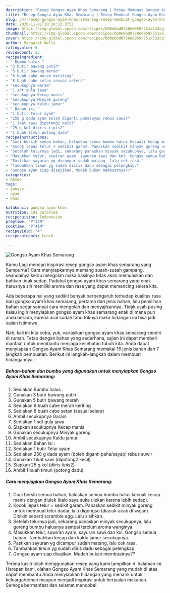 ```yaml
---
description: "Resep Gongso Ayam Khas Semarang | Resep Membuat Gongso Ayam Khas Semarang Yang Sedap"
title: "Resep Gongso Ayam Khas Semarang | Resep Membuat Gongso Ayam Khas Semarang Yang Sedap"
slug: 347-resep-gongso-ayam-khas-semarang-resep-membuat-gongso-ayam-khas-semarang-yang-sedap
date: 2020-11-01T20:20:13.375Z
image: https://img-global.cpcdn.com/recipes/b00e6bd0758e0959/751x532cq70/gongso-ayam-khas-semarang-foto-resep-utama.jpg
thumbnail: https://img-global.cpcdn.com/recipes/b00e6bd0758e0959/751x532cq70/gongso-ayam-khas-semarang-foto-resep-utama.jpg
cover: https://img-global.cpcdn.com/recipes/b00e6bd0758e0959/751x532cq70/gongso-ayam-khas-semarang-foto-resep-utama.jpg
author: Margaret Wells
ratingvalue: 5
reviewcount: 13
recipeingredient:
- " Bumbu halus "
- "3 butir bawang putih"
- "5 butir bawang merah"
- "6 buah cabe merah keriting"
- "8 buah cabe setan sesuai selera"
- "secukupnya Garam"
- "1 sdt gula jawa"
- "secukupnya Kecap manis"
- "secukupnya Minyak goreng"
- "secukupnya Kaldu jamur"
- " Bahan isi "
- "1 butir Telur ayam"
- "250 g dada ayam boleh diganti pahasayap rebus suwir"
- "1 ikat sawi dipotong2 kecil"
- "25 g kol diiris tipis2"
- "1 buah timun potong dadu"
recipeinstructions:
- "Cuci bersih semua bahan, haluskan semua bumbu halus kecuali kecap manis dengan diulek (kalo saya suka ulekan karena lebih sedap)."
- "Kocok lepas telur + sedikit garam. Panaskan sedikit minyak goreng untuk membuat telur dadar, lalu digongso (diacak-acak di wajan). Dibikin seperti scramble egg. Lalu sisihkan."
- "Setelah telurnya jadi, sekarang panaskan minyak secukupnya, lalu goreng bumbu halusnya sampai tercium aroma wanginya."
- "Masukkan telur, suwiran ayam, sayuran sawi dan kol. Gongso semua bahan. Tambahkan kecap dan kaldu jamur secukupnya."
- "Pastikan sayuran yg dicampur sudah matang, lalu cek rasa."
- "Tambahkan timun yg sudah diiris dadu sebagai pelengkap."
- "Gongso ayam siap disajikan. Mudah bukan membuatnya??"
categories:
- Resep
tags:
- gongso
- ayam
- khas

katakunci: gongso ayam khas 
nutrition: 191 calories
recipecuisine: Indonesian
preptime: "PT35M"
cooktime: "PT41M"
recipeyield: "4"
recipecategory: Lunch

---
```



![Gongso Ayam Khas Semarang](https://img-global.cpcdn.com/recipes/b00e6bd0758e0959/751x532cq70/gongso-ayam-khas-semarang-foto-resep-utama.jpg)

Kamu Lagi mencari inspirasi resep gongso ayam khas semarang yang Sempurna? Cara menyiapkannya memang susah-susah gampang. seandainya keliru mengolah maka hasilnya tidak akan memuaskan dan bahkan tidak sedap. Padahal gongso ayam khas semarang yang enak harusnya sih memiliki aroma dan rasa yang dapat memancing selera kita.



Ada beberapa hal yang sedikit banyak berpengaruh terhadap kualitas rasa dari gongso ayam khas semarang, pertama dari jenis bahan, lalu pemilihan bahan segar sampai cara mengolah dan menyajikannya. Tidak usah pusing kalau ingin menyiapkan gongso ayam khas semarang enak di mana pun anda berada, karena asal sudah tahu triknya maka hidangan ini bisa jadi sajian istimewa.


Nah, kali ini kita coba, yuk, variasikan gongso ayam khas semarang sendiri di rumah. Tetap dengan bahan yang sederhana, sajian ini dapat memberi manfaat untuk membantu menjaga kesehatan tubuh kita. Anda dapat menyiapkan Gongso Ayam Khas Semarang memakai 16 jenis bahan dan 7 langkah pembuatan. Berikut ini langkah-langkah dalam membuat hidangannya.

<!--inarticleads1-->

##### Bahan-bahan dan bumbu yang digunakan untuk menyiapkan Gongso Ayam Khas Semarang:

1. Sediakan  Bumbu halus :
1. Gunakan 3 butir bawang putih
1. Gunakan 5 butir bawang merah
1. Sediakan 6 buah cabe merah keriting
1. Sediakan 8 buah cabe setan (sesuai selera)
1. Ambil secukupnya Garam
1. Sediakan 1 sdt gula jawa
1. Siapkan secukupnya Kecap manis
1. Gunakan secukupnya Minyak goreng
1. Ambil secukupnya Kaldu jamur
1. Sediakan  Bahan isi :
1. Sediakan 1 butir Telur ayam
1. Sediakan 250 g dada ayam (boleh diganti paha/sayap) rebus suwir
1. Gunakan 1 ikat sawi (dipotong2 kecil)
1. Siapkan 25 g kol (diiris tipis2)
1. Ambil 1 buah timun (potong dadu)




<!--inarticleads2-->

##### Cara menyiapkan Gongso Ayam Khas Semarang:

1. Cuci bersih semua bahan, haluskan semua bumbu halus kecuali kecap manis dengan diulek (kalo saya suka ulekan karena lebih sedap).
1. Kocok lepas telur + sedikit garam. Panaskan sedikit minyak goreng untuk membuat telur dadar, lalu digongso (diacak-acak di wajan). Dibikin seperti scramble egg. Lalu sisihkan.
1. Setelah telurnya jadi, sekarang panaskan minyak secukupnya, lalu goreng bumbu halusnya sampai tercium aroma wanginya.
1. Masukkan telur, suwiran ayam, sayuran sawi dan kol. Gongso semua bahan. Tambahkan kecap dan kaldu jamur secukupnya.
1. Pastikan sayuran yg dicampur sudah matang, lalu cek rasa.
1. Tambahkan timun yg sudah diiris dadu sebagai pelengkap.
1. Gongso ayam siap disajikan. Mudah bukan membuatnya??




Terima kasih telah menggunakan resep yang kami tampilkan di halaman ini. Harapan kami, olahan Gongso Ayam Khas Semarang yang mudah di atas dapat membantu Anda menyiapkan hidangan yang menarik untuk keluarga/teman maupun menjadi inspirasi untuk berjualan makanan. Semoga bermanfaat dan selamat mencoba!
